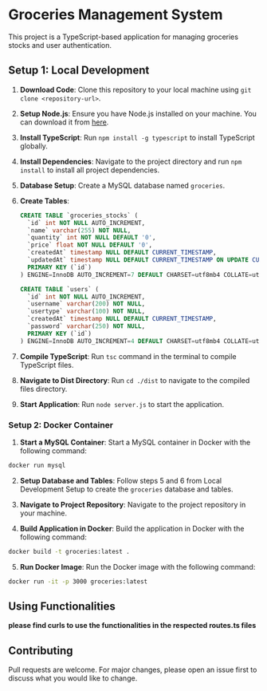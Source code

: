 # Groceries Management System

This project is a TypeScript-based application for managing groceries stocks and user authentication.

## Setup 1: Local Development

1. **Download Code**: Clone this repository to your local machine using `git clone <repository-url>`.

2. **Setup Node.js**: Ensure you have Node.js installed on your machine. You can download it from [here](https://nodejs.org/).

3. **Install TypeScript**: Run `npm install -g typescript` to install TypeScript globally.

4. **Install Dependencies**: Navigate to the project directory and run `npm install` to install all project dependencies.

5. **Database Setup**: Create a MySQL database named `groceries`.

6. **Create Tables**:
    ```sql
    CREATE TABLE `groceries_stocks` (
      `id` int NOT NULL AUTO_INCREMENT,
      `name` varchar(255) NOT NULL,
      `quantity` int NOT NULL DEFAULT '0',
      `price` float NOT NULL DEFAULT '0',
      `createdAt` timestamp NULL DEFAULT CURRENT_TIMESTAMP,
      `updatedAt` timestamp NULL DEFAULT CURRENT_TIMESTAMP ON UPDATE CURRENT_TIMESTAMP,
      PRIMARY KEY (`id`)
    ) ENGINE=InnoDB AUTO_INCREMENT=7 DEFAULT CHARSET=utf8mb4 COLLATE=utf8mb4_0900_ai_ci;

    CREATE TABLE `users` (
      `id` int NOT NULL AUTO_INCREMENT,
      `username` varchar(200) NOT NULL,
      `usertype` varchar(100) NOT NULL,
      `createdAt` timestamp NULL DEFAULT CURRENT_TIMESTAMP,
      `password` varchar(250) NOT NULL,
      PRIMARY KEY (`id`)
    ) ENGINE=InnoDB AUTO_INCREMENT=4 DEFAULT CHARSET=utf8mb4 COLLATE=utf8mb4_0900_ai_ci;
    ```

7. **Compile TypeScript**: Run `tsc` command in the terminal to compile TypeScript files.

8. **Navigate to Dist Directory**: Run `cd ./dist` to navigate to the compiled files directory.

9. **Start Application**: Run `node server.js` to start the application.

### Setup 2: Docker Container

1. **Start a MySQL Container**: Start a MySQL container in Docker with the following command:
```bash
docker run mysql
```
2. **Setup Database and Tables**: Follow steps 5 and 6 from Local Development Setup to create the `groceries` database and tables.

3. **Navigate to Project Repository**: Navigate to the project repository in your machine.

4. **Build Application in Docker**: Build the application in Docker with the following command:
```bash
docker build -t groceries:latest .
```
5. **Run Docker Image**: Run the Docker image with the following command:
```bash
docker run -it -p 3000 groceries:latest
```


## Using Functionalities
**please find curls to use the functionalities in the respected routes.ts files**

## Contributing

Pull requests are welcome. For major changes, please open an issue first to discuss what you would like to change.

